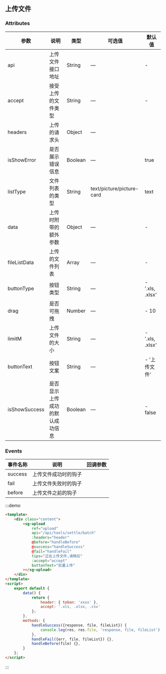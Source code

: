 ## 上传文件

### Attributes

| 参数          | 说明                           | 类型    | 可选值                    | 默认值          |
| ------------- | ------------------------------ | ------- | ------------------------- | --------------- |
| api           | 上传文件接口地址               | String  | —                         | -               |
| accept        | 接受上传的文件类型             | String  | —                         | -               |
| headers       | 上传的请求头                   | Object  | —                         |                 |
| isShowError   | 是否展示错误信息               | Boolean | —                         | true            |
| listType      | 文件列表的类型                 | String  | text/picture/picture-card | text            |
| data          | 上传时附带的额外参数           | Object  | —                         | -               |
| fileListData  | 上传的文件列表                 | Array   | —                         | -               |
| buttonType    | 按钮类型                       | String  | —                         | - ’.xls, .xlsx‘ |
| drag          | 是否可拖拽                     | Number  | —                         | - 10            |
| limitM        | 上传文件的大小                 | String  | —                         | - ’.xls, .xlsx‘ |
| buttonText    | 按钮文案                       | String  | —                         | - ’上传文件‘    |
| isShowSuccess | 是否显示上传成功的默认成功信息 | Boolean | —                         | - false         |

### Events

| 事件名称 | 说明                 | 回调参数 |
| -------- | -------------------- | -------- |
| success  | 上传文件成功时的钩子 |          |
| fail     | 上传文件失败时的钩子 |          |
| before     | 上传文件之前的钩子 |          |

:::demo

```html
<template>
    <div class="content">
        <sg-upload
            ref="upload"
            api="/api/tools/settle/batch"
            :headers="header"
            @before="handleBefore"
            @success="handleSuccess"
            @fail="handleFail"
            tips="正在上传文件,请稍后"
            :accept="accept"
            buttonText="批量上传"
        ></sg-upload>
    </div>
</template>
<script>
    export default {
        data() {
            return {
                header: { token: 'xxxx' },
                accept: '.xls, .xlsx, .csv'
            };
        },
        methods: {
            handleSuccess({response, file, fileList}) {
                console.log(res, res.file, 'response, file, fileList');
            },
            handleFail({err, file, fileList}) {},
            handleBefore(file) {},
        }   
    };
</script>
```

:::
